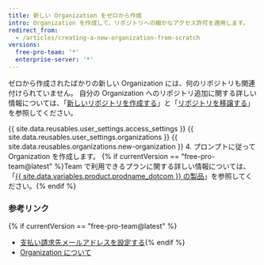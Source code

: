 ```yaml
---
title: 新しい Organization をゼロから作成
intro: Organization を作成して、リポジトリへの細かなアクセス許可を適用します。
redirect_from:
  - /articles/creating-a-new-organization-from-scratch
versions:
  free-pro-team: '*'
  enterprise-server: '*'
---
```


ゼロから作成されたばかりの新しい Organization には、何のリポジトリも関連付けられていません。 自分の Organization へのリポジトリ追加に関する詳しい情報については、「[新しいリポジトリを作成する](/articles/creating-a-new-repository)」と「[リポジトリを移譲する](/articles/transferring-a-repository)」を参照してください。

{{ site.data.reusables.user_settings.access_settings }}
{{ site.data.reusables.user_settings.organizations }}
{{ site.data.reusables.organizations.new-organization }}
4. プロンプトに従って Organization を作成します。 {% if currentVersion == "free-pro-team@latest" %}Team で利用できるプランに関する詳しい情報については、「[{{ site.data.variables.product.prodname_dotcom }} の製品](/articles/githubs-products)」を参照してください。{% endif %}

### 参考リンク

{% if currentVersion == "free-pro-team@latest" %}
- [支払い請求先メールアドレスを設定する](/articles/setting-your-billing-email){% endif %}
- [Organization について](/articles/about-organizations)

